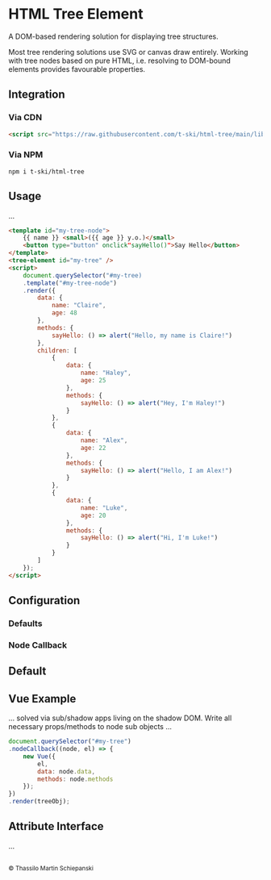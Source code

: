 
# HTML Tree Element 

A DOM-based rendering solution for displaying tree structures.  
  
Most tree rendering solutions use SVG or canvas draw entirely. Working with tree nodes based on pure HTML, i.e. resolving to DOM-bound elements provides favourable properties.

## Integration

### Via CDN

``` html
<script src="https://raw.githubusercontent.com/t-ski/html-tree/main/lib/TreeElement.js"></script>
```

### Via NPM

``` cli
npm i t-ski/html-tree
```

## Usage

...

``` html
<template id="my-tree-node">
	{{ name }} <small>({{ age }} y.o.)</small>
	<button type="button" onclick"sayHello()">Say Hello</button>
</template>
<tree-element id="my-tree" />
<script>
	document.querySelector("#my-tree)
	.template("#my-tree-node")
	.render({
		data: {
			name: "Claire",
			age: 48
		},
		methods: {
			sayHello: () => alert("Hello, my name is Claire!")
		},
		children: [
			{
				data: {
					name: "Haley",
					age: 25
				},
				methods: {
					sayHello: () => alert("Hey, I'm Haley!")
				}
			},
			{
				data: {
					name: "Alex",
					age: 22
				},
				methods: {
					sayHello: () => alert("Hello, I am Alex!")
				}
			},
			{
				data: {
					name: "Luke",
					age: 20
				},
				methods: {
					sayHello: () => alert("Hi, I'm Luke!")
				}
			}
		]
	});
</script>
```

## Configuration

### Defaults

### Node Callback

## Default

## Vue Example

... solved via sub/shadow apps living on the shadow DOM.
Write all necessary props/methods to node sub objects ...

``` js
document.querySelector("#my-tree")
.nodeCallback((node, el) => {
	new Vue({
		el,
		data: node.data,
		methods: node.methods
	});
})
.render(treeObj);
```

## Attribute Interface

...

## 

<sub>© Thassilo Martin Schiepanski</sub>